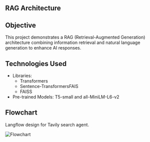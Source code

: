 ## RAG Architecture

## Objective
This project demonstrates a RAG (Retrieval-Augmented Generation) architecture combining information retrieval and natural language generation to enhance AI responses.

## Technologies Used
- Libraries:
  - Transformers
  - Sentence-TransformersFAIS
  - FAISS
- Pre-trained Models: T5-small and all-MiniLM-L6-v2

## Flowchart
Langflow design for Tavily search agent.

![Flowchart](search_ai_rag.drawio.png)
